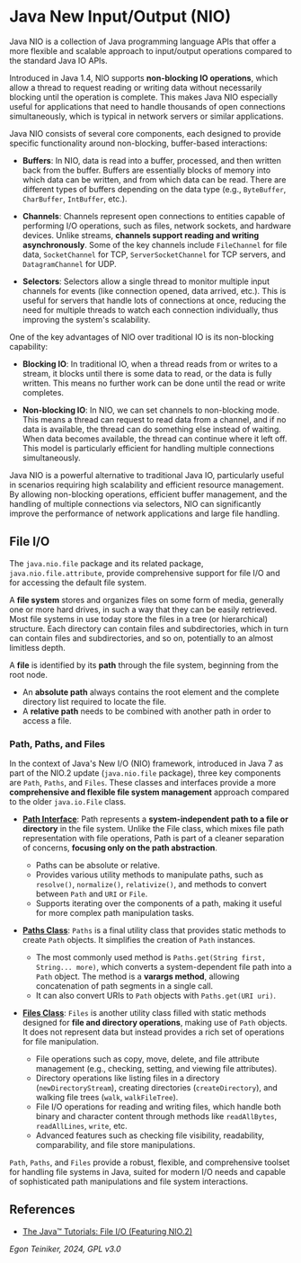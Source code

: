# Java New Input/Output (NIO)

Java NIO is a collection of Java programming language APIs that offer a more 
flexible and scalable approach to input/output operations compared to the 
standard Java IO APIs. 

Introduced in Java 1.4, NIO supports **non-blocking IO operations**, which allow 
a thread to request reading or writing data without necessarily blocking until 
the operation is complete. This makes Java NIO especially useful for applications 
that need to handle thousands of open connections simultaneously, which is typical 
in network servers or similar applications.

Java NIO consists of several core components, each designed to provide specific 
functionality around non-blocking, buffer-based interactions:

* **Buffers**: In NIO, data is read into a buffer, processed, and then written 
    back from the buffer. Buffers are essentially blocks of memory into which 
    data can be written, and from which data can be read. There are different 
    types of buffers depending on the data type 
    (e.g., `ByteBuffer`, `CharBuffer`, `IntBuffer`, etc.).

* **Channels**: Channels represent open connections to entities capable of 
    performing I/O operations, such as files, network sockets, and hardware devices. 
    Unlike streams, **channels support reading and writing asynchronously**. 
    Some of the key channels include `FileChannel` for file data, `SocketChannel` 
    for TCP, `ServerSocketChannel` for TCP servers, and `DatagramChannel` for UDP.    

* **Selectors**: Selectors allow a single thread to monitor multiple input channels 
    for events (like connection opened, data arrived, etc.). This is useful for servers 
    that handle lots of connections at once, reducing the need for multiple threads 
    to watch each connection individually, thus improving the system's scalability.    

One of the key advantages of NIO over traditional IO is its non-blocking capability:

* **Blocking IO**: In traditional IO, when a thread reads from or writes to a stream, 
    it blocks until there is some data to read, or the data is fully written. 
    This means no further work can be done until the read or write completes.    

* **Non-blocking IO**: In NIO, we can set channels to non-blocking mode. This means 
    a thread can request to read data from a channel, and if no data is available, 
    the thread can do something else instead of waiting. When data becomes available, 
    the thread can continue where it left off. This model is particularly efficient 
    for handling multiple connections simultaneously.    

Java NIO is a powerful alternative to traditional Java IO, particularly useful in 
scenarios requiring high scalability and efficient resource management. By allowing 
non-blocking operations, efficient buffer management, and the handling of multiple 
connections via selectors, NIO can significantly improve the performance of network 
applications and large file handling. 


## File I/O

The `java.nio.file` package and its related package, `java.nio.file.attribute`, 
provide comprehensive support for file I/O and for accessing the default file system.

A **file system** stores and organizes files on some form of media, generally one or more 
hard drives, in such a way that they can be easily retrieved. Most file systems in use 
today store the files in a tree (or hierarchical) structure.
Each directory can contain files and subdirectories, which in turn can contain files 
and subdirectories, and so on, potentially to an almost limitless depth.

A **file** is identified by its **path** through the file system, beginning from the root node.
* An **absolute path** always contains the root element and the complete directory 
    list required to locate the file. 
* A **relative path** needs to be combined with another path in order to access a file. 


### Path, Paths, and Files

In the context of Java's New I/O (NIO) framework, introduced in Java 7 as part of the NIO.2 update 
(`java.nio.file` package), three key components are `Path`, `Paths`, and `Files`. These classes 
and interfaces provide a more **comprehensive and flexible file system management** approach 
compared to the older `java.io.File` class. 

* [**Path Interface**](https://docs.oracle.com/en%2Fjava%2Fjavase%2F21%2Fdocs%2Fapi%2F%2F/java.base/java/nio/file/Path.html):
    Path represents a **system-independent path to a file or directory** in the file system. Unlike 
    the File class, which mixes file path representation with file operations, Path is part of a 
    cleaner separation of concerns, **focusing only on the path abstraction**.

    * Paths can be absolute or relative.
    * Provides various utility methods to manipulate paths, such as `resolve()`, `normalize()`, 
        `relativize()`, and methods to convert between `Path` and `URI` or `File`.
    * Supports iterating over the components of a path, making it useful for more complex path 
        manipulation tasks.

* [**Paths Class**](https://docs.oracle.com/en%2Fjava%2Fjavase%2F21%2Fdocs%2Fapi%2F%2F/java.base/java/nio/file/Paths.html):
    `Paths` is a final utility class that provides static methods to create `Path` objects. 
    It simplifies the creation of `Path` instances.
    * The most commonly used method is `Paths.get(String first, String... more)`, which converts 
        a system-dependent file path into a `Path` object. The method is a **varargs method**, 
        allowing concatenation of path segments in a single call.
    * It can also convert URIs to `Path` objects with `Paths.get(URI uri)`.    

* [**Files Class**](https://docs.oracle.com/en%2Fjava%2Fjavase%2F21%2Fdocs%2Fapi%2F%2F/java.base/java/nio/file/Files.html):
    `Files` is another utility class filled with static methods designed for **file and directory operations**, 
    making use of `Path` objects. It does not represent data but instead provides a rich set of operations 
    for file manipulation.
    * File operations such as copy, move, delete, and file attribute management (e.g., checking, 
        setting, and viewing file attributes).
    * Directory operations like listing files in a directory (`newDirectoryStream`), creating directories 
        (`createDirectory`), and walking file trees (`walk`, `walkFileTree`).
    * File I/O operations for reading and writing files, which handle both binary and character 
        content through methods like `readAllBytes`, `readAllLines`, `write`, etc.
    * Advanced features such as checking file visibility, readability, comparability, and file 
        store manipulations.

`Path`, `Paths`, and `Files` provide a robust, flexible, and comprehensive toolset for handling file 
systems in Java, suited for modern I/O needs and capable of sophisticated path manipulations and file 
system interactions. 


## References
* [The Java™ Tutorials: File I/O (Featuring NIO.2)](https://docs.oracle.com/javase/tutorial/essential/io/fileio.html)

*Egon Teiniker, 2024, GPL v3.0*